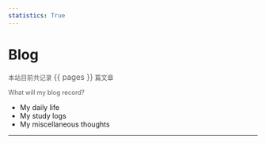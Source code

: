 ```yaml
---
statistics: True
---
```


# Blog

<span style="font-size:0.9em; opacity: 0.7;"> 本站目前共记录 </span><span style="font-size:1.1em; opacity: 0.7;">{{ pages }}</span><span style="font-size:0.9em; opacity: 0.7;"> 篇文章</span>

<span style="font-size:0.9em; opacity: 0.7;">What will my blog record? </span>

- My daily life
- My study logs
- My miscellaneous thoughts

---